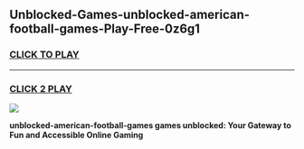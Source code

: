 
## Unblocked-Games-unblocked-american-football-games-Play-Free-0z6g1
<h3>
<a href="https://premium76.site?title=unblocked-american-football-games&ref=24M">CLICK TO PLAY</a></h3>
<hr>

<h3>
<a href="https://premium76.site?title=unblocked-american-football-games&ref=24M">CLICK 2 PLAY</a>
  
</h3>

<a href="https://premium76.site?title=unblocked-american-football-games&ref=24M"><img src="https://clearcache.store/games.png"></a>


**unblocked-american-football-games games unblocked: Your Gateway to Fun and Accessible Online Gaming**
